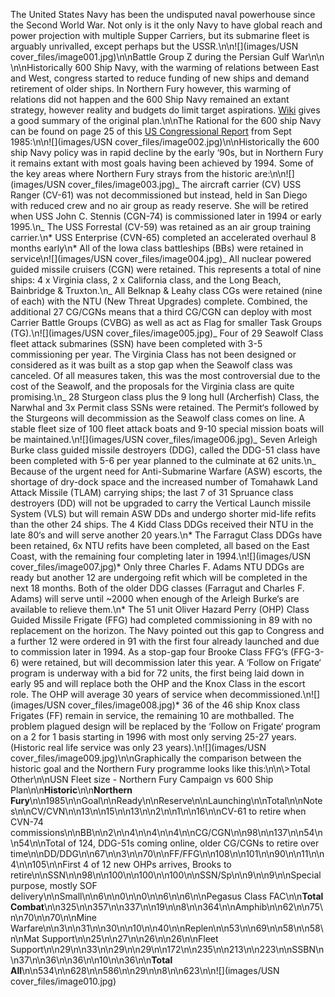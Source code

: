 The United States Navy has been the undisputed naval powerhouse since the Second World War. Not only is it the only Navy to have global reach and power projection with multiple Supper Carriers, but its submarine fleet is arguably unrivalled, except perhaps but the USSR.\n\n![](images/USN cover_files/image001.jpg)\n\nBattle Group Z during the Persian Gulf War\n\n \n\nHistorically 600 Ship Navy, with the warming of relations between East and West, congress started to reduce funding of new ships and demand retirement of older ships. In Northern Fury however, this warming of relations did not happen and the 600 Ship Navy remained an extant strategy, however reality and budgets do limit target aspirations. [Wiki](https://en.wikipedia.org/wiki/600-ship_Navy) gives a good summary of the original plan.\n\nThe Rational for the 600 ship Navy can be found on page 25 of this [US Congressional Report](https://www.cbo.gov/sites/default/files/99th-congress-1985-1986/reports/1985_09_futurebudgetrequirements.pdf) from Sept 1985:\n\n![](images/USN cover_files/image002.jpg)\n\nHistorically the 600 ship Navy policy was in rapid decline by the early ‘90s, but in Northern Fury it remains extant with most goals having been achieved by 1994. Some of the key areas where Northern Fury strays from the historic are:\n\n![](images/USN cover_files/image003.jpg)_ The aircraft carrier (CV) USS Ranger (CV-61) was not decommissioned but instead, held in San Diego with reduced crew and no air group as ready reserve. She will be retired when USS John C. Stennis (CGN-74) is commissioned later in 1994 or early 1995.\n_ The USS Forrestal (CV-59) was retained as an air group training carrier.\n* USS Enterprise (CVN-65) completed an accelerated overhaul 8 months early\n* All of the Iowa class battleships (BBs) were retained in service\n![](images/USN cover_files/image004.jpg)_ All nuclear powered guided missile cruisers (CGN) were retained. This represents a total of nine ships: 4 x Virginia class, 2 x California class, and the Long Beach, Bainbridge & Truxton.\n_ All Belknap & Leahy class CGs were retained (nine of each) with the NTU (New Threat Upgrades) complete. Combined, the additional 27 CG/CGNs means that a third CG/CGN can deploy with most Carrier Battle Groups (CVBG) as well as act as Flag for smaller Task Groups (TG).\n![](images/USN cover_files/image005.jpg)_ Four of 29 Seawolf Class fleet attack submarines (SSN) have been completed with 3-5 commissioning per year. The Virginia Class has not been designed or considered as it was built as a stop gap when the Seawolf class was canceled. Of all measures taken, this was the most controversial due to the cost of the Seawolf, and the proposals for the Virginia class are quite promising.\n_ 28 Sturgeon class plus the 9 long hull (Archerfish) Class, the Narwhal and 3x Permit class SSNs were retained. The Permit‘s followed by the Sturgeons will decommission as the Seawolf class comes on line. A stable fleet size of 100 fleet attack boats and 9-10 special mission boats will be maintained.\n![](images/USN cover_files/image006.jpg)_ Seven Arleigh Burke class guided missile destroyers (DDG), called the DDG-51 class have been completed with 5-6 per year planned to the culminate at 62 units.\n_ Because of the urgent need for Anti-Submarine Warfare (ASW) escorts, the shortage of dry-dock space and the increased number of Tomahawk Land Attack Missile (TLAM) carrying ships; the last 7 of 31 Spruance class destroyers (DD) will not be upgraded to carry the Vertical Launch missile System (VLS) but will remain ASW DDs and undergo shorter mid-life refits than the other 24 ships. The 4 Kidd Class DDGs received their NTU in the late 80‘s and will serve another 20 years.\n* The Farragut Class DDGs have been retained, 6x NTU refits have been completed, all based on the East Coast, with the remaining four completing later in 1994.\n![](images/USN cover_files/image007.jpg)* Only three Charles F. Adams NTU DDGs are ready but another 12 are undergoing refit which will be completed in the next 18 months. Both of the older DDG classes (Farragut and Charles F. Adams) will serve until ~2000 when enough of the Arleigh Burke‘s are available to relieve them.\n* The 51 unit Oliver Hazard Perry (OHP) Class Guided Missile Frigate (FFG) had completed commissioning in 89 with no replacement on the horizon. The Navy pointed out this gap to Congress and a further 12 were ordered in 91 with the first four already launched and due to commission later in 1994. As a stop-gap four Brooke Class FFG‘s (FFG-3-6) were retained, but will decommission later this year. A ‘Follow on Frigate‘ program is underway with a bid for 72 units, the first being laid down in early 95 and will replace both the OHP and the Knox Class in the escort role. The OHP will average 30 years of service when decommissioned.\n![](images/USN cover_files/image008.jpg)* 36 of the 46 ship Knox class Frigates (FF) remain in service, the remaining 10 are mothballed. The problem plagued design will be replaced by the ‘Follow on Frigate‘ program on a 2 for 1 basis starting in 1996 with most only serving 25-27 years. (Historic real life service was only 23 years).\n![](images/USN cover_files/image009.jpg)\n\nGraphically the comparison between the historic goal and the Northern Fury programme looks like this:\n\n\\>Total Other\n\nUSN Fleet size - Northern Fury Campaign vs 600 Ship Plan\n\n**Historic**\n\n**Northern Fury**\n\n1985\n\nGoal\n\nReady\n\nReserve\n\nLaunching\n\nTotal\n\nNotes\n\nCV/CVN\n\n13\n\n15\n\n13\n\n2\n\n1\n\n16\n\nCV-61 to retire when CVN-74 commissions\n\nBB\n\n2\n\n4\n\n4\n\n4\n\nCG/CGN\n\n98\n\n137\n\n54\n\n54\n\nTotal of 124, DDG-51s coming online, older CG/CGNs to retire over time\n\nDD/DDG\n\n67\n\n3\n\n70\n\nFF/FFG\n\n108\n\n101\n\n90\n\n11\n\n4\n\n105\n\nFirst 4 of 12 new OHPs arrives, Brooks to retire\n\nSSN\n\n98\n\n100\n\n100\n\n100\n\nSSN/Sp\n\n9\n\n9\n\nSpecial purpose, mostly SOF delivery\n\nSmall\n\n6\n\n0\n\n0\n\n6\n\n6\n\nPegasus Class FAC\n\n**Total Combat**\n\n325\n\n357\n\n337\n\n19\n\n8\n\n364\n\nAmphib\n\n62\n\n75\n\n70\n\n70\n\nMine Warfare\n\n3\n\n31\n\n30\n\n10\n\n40\n\nReplen\n\n53\n\n69\n\n58\n\n58\n\nMat Support\n\n25\n\n27\n\n26\n\n26\n\nFleet Support\n\n29\n\n33\n\n29\n\n29\n\n172\n\n235\n\n213\n\n223\n\nSSBN\n\n37\n\n36\n\n36\n\n10\n\n36\n\n**Total All**\n\n534\n\n628\n\n586\n\n29\n\n8\n\n623\n\n![](images/USN cover_files/image010.jpg)
